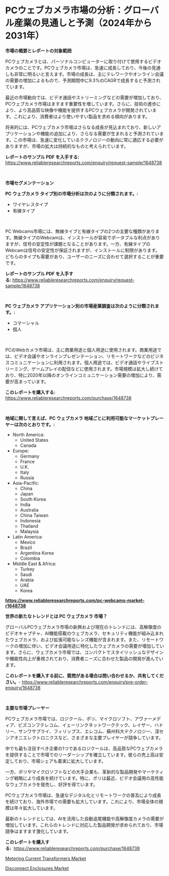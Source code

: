 <p><h1>PCウェブカメラ市場の分析：グローバル産業の見通しと予測（2024年から2031年）</h1></p><p><strong>市場の概要とレポートの対象範囲</strong></p>
<p><p>PCウェブカメラとは、パーソナルコンピューターに取り付けて使用するビデオカメラのことです。PCウェブカメラ市場は、急速に成長しており、今後の見通しも非常に明るいと言えます。市場の成長は、主にテレワークやオンライン会議の需要の増加によるもので、予測期間中に9.3%のCAGRで成長すると予測されています。</p><p>最近の市場動向では、ビデオ通話やストリーミングなどの需要が増加しており、PCウェブカメラ市場はますます重要性を増しています。さらに、技術の進歩により、より高品質な映像や機能を提供するPCウェブカメラが開発されています。これにより、消費者はより使いやすい製品を求める傾向があります。</p><p>将来的には、PCウェブカメラ市場はさらなる成長が見込まれており、新しいアプリケーションや機能の追加により、さらなる需要が生まれると予測されています。この市場は、急速に変化しているテクノロジーの動向に常に適応する必要がありますが、市場の拡大は持続的なものと考えられています。</p></p>
<p><strong>レポートのサンプル PDF を入手する:</strong> <a href="https://www.reliableresearchreports.com/enquiry/request-sample/1648738">https://www.reliableresearchreports.com/enquiry/request-sample/1648738</a></p>
<p>&nbsp;</p>
<p><strong>市場セグメンテーション</strong></p>
<p><strong>PC ウェブカメラ タイプ別の市場分析は次のように分類されます。:</strong></p>
<p><ul><li>ワイヤレスタイプ</li><li>有線タイプ</li></ul></p>
<p>&nbsp;</p>
<p><p>PC Webcams市場には、無線タイプと有線タイプの2つの主要な種類があります。無線タイプのWebcamは、インストールが容易でポータブルな利点がありますが、信号の安定性が課題となることがあります。一方、有線タイプのWebcamは信号の安定性が保証されますが、インストールに制限があります。どちらのタイプも需要があり、ユーザーのニーズに合わせて選択することが重要です。</p></p>
<p><strong>レポートのサンプル PDF を入手する:</strong>&nbsp;<a href="https://www.reliableresearchreports.com/enquiry/request-sample/1648738">https://www.reliableresearchreports.com/enquiry/request-sample/1648738</a></p>
<p>&nbsp;</p>
<p><strong> PC ウェブカメラ アプリケーション別の市場産業調査は次のように分類されます。:</strong></p>
<p><ul><li>コマーシャル</li><li>個人</li></ul></p>
<p>&nbsp;</p>
<p><p>PCのWebカメラ市場は、主に商業用途と個人用途に使用されます。商業用途では、ビデオ会議やオンラインプレゼンテーション、リモートワークなどのビジネスコミュニケーションに利用されます。個人用途では、ビデオ通話やライブストリーミング、ゲームプレイの配信などに使用されます。市場規模は拡大し続けており、特に2020年以降のオンラインコミュニケーション需要の増加により、需要が高まっています。</p></p>
<p><strong>このレポートを購入する:</strong>&nbsp; <a href="https://www.reliableresearchreports.com/purchase/1648738">https://www.reliableresearchreports.com/purchase/1648738</a></p>
<p>&nbsp;</p>
<p><strong>地域に関して言えば、PC ウェブカメラ 地域ごとに利用可能なマーケットプレーヤーは次のとおりです。:</strong></p>
<p><ul>
    <li>
        North America:
        <ul>
            <li>United States</li>
            <li>Canada</li>
        </ul>
    </li>
    <li>
        Europe:
        <ul>
            <li>Germany</li>
            <li>France</li>
            <li>U.K.</li>
            <li>Italy</li>
            <li>Russia</li>
        </ul>
    </li>
    <li>
        Asia-Pacific:
        <ul>
            <li>China</li>
            <li>Japan</li>
            <li>South Korea</li>
            <li>India</li>
            <li>Australia</li>
            <li>China Taiwan</li>
            <li>Indonesia</li>
            <li>Thailand</li>
            <li>Malaysia</li>
        </ul>
    </li>
    <li>
        Latin America:
        <ul>
            <li>Mexico</li>
            <li>Brazil</li>
            <li>Argentina Korea</li>
            <li>Colombia</li>
        </ul>
    </li>
    <li>
        Middle East & Africa:
        <ul>
            <li>Turkey</li>
            <li>Saudi</li>
            <li>Arabia</li>
            <li>UAE</li>
            <li>Korea</li>
        </ul>
    </li>
    </ul></p>
<p><strong><a href="https://www.reliableresearchreports.com/pc-webcams-market-r1648738">https://www.reliableresearchreports.com/pc-webcams-market-r1648738</a></strong>&nbsp;</p>
<p><strong>世界の新たなトレンドとは PC ウェブカメラ 市場？</strong></p>
<p><p>グローバルPCウェブカメラ市場の新興および現在のトレンドには、高解像度のビデオキャプチャ、AI機能搭載のウェブカメラ、セキュリティ機能が組み込まれたウェブカメラ、および拡張可能なレンズ機能が含まれます。また、リモートワークの増加に伴い、ビデオ会議用途に特化したウェブカメラの需要が増加しています。さらに、ウェブカメラ市場では、コンパクトでスタイリッシュなデザインや機能性向上が重視されており、消費者ニーズに合わせた製品の開発が進んでいます。</p></p>
<p><strong>このレポートを購入する前に、質問がある場合は問い合わせるか、共有してください。</strong>- <a href="https://www.reliableresearchreports.com/enquiry/pre-order-enquiry/1648738">https://www.reliableresearchreports.com/enquiry/pre-order-enquiry/1648738</a></p>
<p>&nbsp;</p>
<p><strong>主要な市場プレーヤー</strong></p>
<p><p>PCウェブカメラ市場では、ロジクール、ポリ、マイクロソフト、アヴァーメディア、ビズコンフテレコム、イェーリンクネットワークテック、レイザー、ハドリー、サンワサプライ、フィリップス、エレコム、蘇州科大テクノロジー、深センアオニエレクトロニクスなど、さまざまな主要プレイヤーが競争しています。</p><p>中でも最も注目すべき企業の1つであるロジクールは、高品質なPCウェブカメラを提供することで市場でのリーダーシップを確立しています。彼らの売上高は安定しており、市場シェアも着実に拡大しています。</p><p>一方、ポリやマイクロソフトなどの大手企業も、革新的な製品開発やマーケティング戦略により成長を続けています。特に、ポリは最近、ビデオ会議用の高性能なウェブカメラを発売し、好評を得ています。</p><p>PCウェブカメラ市場は、急速なデジタル化とリモートワークの普及により成長を続けており、海外市場での需要も拡大しています。これにより、市場全体の規模は年々拡大しています。</p><p>最新のトレンドとしては、AIを活用した自動追尾機能や高解像度カメラの需要が増加しています。これらのトレンドに対応した製品開発が求められており、市場競争はますます激化しています。</p></p>
<p><strong>このレポートを購入する:</strong>&nbsp;&nbsp;<a href="https://www.reliableresearchreports.com/purchase/1648738">https://www.reliableresearchreports.com/purchase/1648738</a></p>
<p><p><a href="https://github.com/kufem1/Market-Research-Report-List-2/blob/main/metering-current-transformers-market.md">Metering Current Transformers Market</a></p><p><a href="https://github.com/singletonthaxterkelliehr2df/Market-Research-Report-List-2/blob/main/disconnect-enclosures-market.md">Disconnect Enclosures Market</a></p></p>